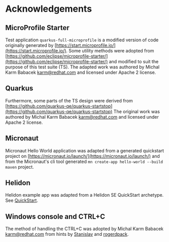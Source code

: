 # Acknowledgements
## MicroProfile Starter
Test application ```quarkus-full-microprofile``` is a modified version of code 
originally generated by [https://start.microprofile.io/](https://start.microprofile.io/). 
Some utility methods were adopted from [https://github.com/eclipse/microprofile-starter/](https://github.com/eclipse/microprofile-starter/) 
and modified to suit the purpose of this test suite (TS). The adapted work was authored 
by Michal Karm Babacek <karm@redhat.com> and licensed under Apache 2 license.

## Quarkus
Furthermore, some parts of the TS design were derived from [https://github.com/quarkus-qe/quarkus-startstop](https://github.com/quarkus-qe/quarkus-startstop)
The original work was authored by Michal Karm Babacek <karm@redhat.com> and licensed under Apache 2 license.

## Micronaut
Micronaut Hello World application was adapted from a generated quickstart project on [https://micronaut.io/launch/](https://micronaut.io/launch/) 
and from the Micronaut's cli tool generated `mn create-app hello-world --build maven` project.

## Helidon
Helidon example app was adapted from a Helidon SE QuickStart archetype. See [QuickStart](https://helidon.io/docs/latest/#/se/guides/02_quickstart).

## Windows console and CTRL+C
The method of handling the CTRL+C was adopted by Michal Karm Babacek <karm@redhat.com> from hints by [Stanislav](http://stackoverflow.com/a/15281070/32453) and [rogerdpack](https://stackoverflow.com/questions/813086/can-i-send-a-ctrl-c-sigint-to-an-application-on-windows#comment50066881_15281070).
